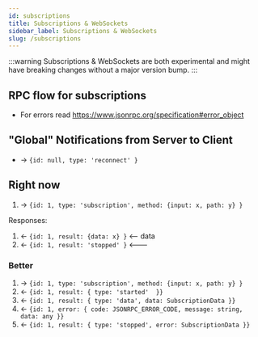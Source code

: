 ```yaml
---
id: subscriptions
title: Subscriptions & WebSockets
sidebar_label: Subscriptions & WebSockets
slug: /subscriptions
---
```


:::warning
Subscriptions & WebSockets are both experimental and might have breaking changes without a major version bump.
:::

## RPC flow for subscriptions

- For errors read https://www.jsonrpc.org/specification#error_object

## "Global" Notifications from Server to Client

- -> `{id: null, type: 'reconnect' }`

## Right now

1. -> `{id: 1, type: 'subscription', method: {input: x, path: y} }`

Responses:

1. <- `{id: 1, result: {data: x} }`  <-- data
2. <- `{id: 1, result: 'stopped' }`  <---

### Better

1. -> `{id: 1, type: 'subscription', method: {input: x, path: y} }`
2. <- `{id: 1, result: { type: 'started'  }}`
3. <- `{id: 1, result: { type: 'data', data: SubscriptionData }}`
4. <- `{id: 1, error: { code: JSONRPC_ERROR_CODE, message: string, data: any }}`
5. <- `{id: 1, result: { type: 'stopped', error: SubscriptionData }}`
